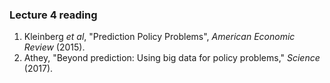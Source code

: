 ### Lecture 4 reading

1. Kleinberg *et al*, "Prediction Policy Problems", *American Economic Review* (2015).
2. Athey, "Beyond prediction: Using big data for policy problems," *Science* (2017).